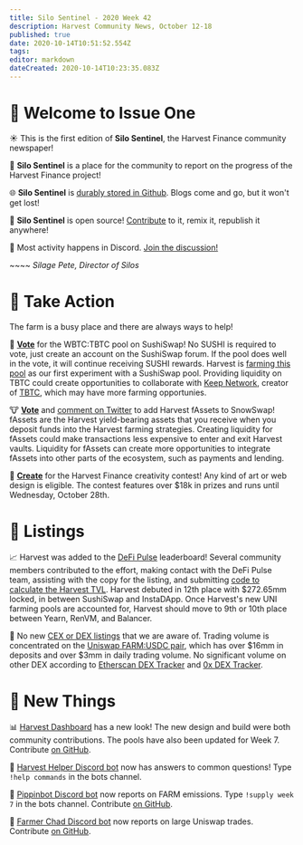 ```yaml
---
title: Silo Sentinel - 2020 Week 42
description: Harvest Community News, October 12-18
published: true
date: 2020-10-14T10:51:52.554Z
tags: 
editor: markdown
dateCreated: 2020-10-14T10:23:35.083Z
---
```


# :newspaper: Welcome to Issue One

:sunny: This is the first edition of **Silo Sentinel**, the Harvest Finance community newspaper!

:ear_of_rice: **Silo Sentinel** is a place for the community to report on the progress of the Harvest Finance project!

:globe_with_meridians: **Silo Sentinel** is [durably stored in Github](https://github.com/chainwikinet/wikijs-farm-content). Blogs come and go, but it won't get lost!

:fork_and_knife: **Silo Sentinel** is open source! [Contribute](/contribute) to it, remix it, republish it anywhere!

:seedling: Most activity happens in Discord. [Join the discussion!](https://discord.gg/R5SeTVR)

⁣~~~~ *Silage Pete, Director of Silos*

# :tractor: Take Action

The farm is a busy place and there are always ways to help!

:pig: **[Vote](https://forum.sushiswapclassic.org/t/pool-rotation-menu-of-the-week-week-42/629)** for the WBTC:TBTC pool on SushiSwap! No SUSHI is required to vote, just create an account on the SushiSwap forum. If the pool does well in the vote, it will continue receiving SUSHI rewards. Harvest is [farming this pool](https://harvest.finance/pool/fweth-sushi-wbtc-tbtc) as our first experiment with a SushiSwap pool. Providing liquidity on TBTC could create opportunities to collaborate with [Keep Network](https://keep.network/), creator of [TBTC](https://tbtc.network/), which may have more farming opportunies.

:cow: **[Vote](https://docs.google.com/forms/d/e/1FAIpQLSfuFBJXoM9Y9r3QJC79WX68ZFulJteb9uKqDnlDa96DXTcKUQ/viewform
)** and [comment on Twitter](https://twitter.com/snow_swap/status/1315819303703281664?s=20) to add Harvest fAssets to SnowSwap! fAssets are the Harvest yield-bearing assets that you receive when you deposit funds into the Harvest farming strategies. Creating liquidity for fAssets could make transactions less expensive to enter and exit Harvest vaults. Liquidity for fAssets can create more opportunities to integrate fAssets into other parts of the ecosystem, such as payments and lending.

:chicken: **[Create](https://www.publish0x.com/harvestfinance/announcing-harvestfinance-creativity-contest-round-2-plus-bo-xnldqpx)** for the Harvest Finance creativity contest! Any kind of art or web design is eligible. The contest features over $18k in prizes and runs until Wednesday, October 28th.

# :sunflower: Listings

:chart_with_upwards_trend: Harvest was added to the [DeFi Pulse](https://defipulse.com/harvest-finance) leaderboard! Several community members contributed to the effort, making contact with the DeFi Pulse team, assisting with the copy for the listing, and submitting [code to calculate the Harvest TVL](https://github.com/harvestfi/DeFi-Pulse-Adapters/tree/c5544f8837de3c2021a360efddf241bba728ff0e/projects/harvest). Harvest debuted in 12th place with $272.65mm locked, in between SushiSwap and InstaDApp. Once Harvest's new UNI farming pools are accounted for, Harvest should move to 9th or 10th place between Yearn, RenVM, and Balancer.

:bank: No new [CEX or DEX listings](https://www.coingecko.com/en/coins/harvest-finance#markets) that we are aware of. Trading volume is concentrated on the [Uniswap FARM:USDC pair](https://uniswap.info/pair/0x514906fc121c7878424a5c928cad1852cc545892), which has over $16mm in deposits and over $3mm in daily trading volume. No significant volume on other DEX according to [Etherscan DEX Tracker](https://etherscan.io/dextracker?a=&q=0xa0246c9032bc3a600820415ae600c6388619a14d) and [0x DEX Tracker](https://0xtracker.com/tokens/0xa0246c9032bc3a600820415ae600c6388619a14d).

# :wrench: New Things

:bar_chart: [Harvest Dashboard](https://harvestfi.github.io/dashboard/) has a new look! The new design and build were both community contributions. The pools have also been updated for Week 7. Contribute [on GitHub](https://github.com/harvestfi/dashboard).

:speech_balloon: [Harvest Helper Discord bot](https://discord.com/channels/748967094745563176/760731030218080336) now has answers to common questions! Type `!help commands` in the bots channel.

:robot: [Pippinbot Discord bot](https://discord.com/channels/748967094745563176/760731030218080336) now reports on FARM emissions. Type `!supply week 7` in the bots channel. Contribute [on GitHub](https://github.com/harvestfi/harvest-discordbot).

:whale: [Farmer Chad Discord bot](https://discord.com/channels/748967094745563176/758266916095393792) now reports on large Uniswap trades. Contribute [on GitHub](https://github.com/harvestfi/harvest-chainwatcher).


